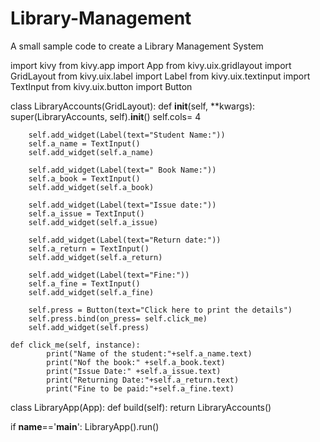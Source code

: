 # Library-Management
A small sample code to create a Library Management System

import kivy
from kivy.app import App
from kivy.uix.gridlayout import GridLayout
from kivy.uix.label import Label
from kivy.uix.textinput import TextInput
from kivy.uix.button import Button

class LibraryAccounts(GridLayout):
    def __init__(self, **kwargs):
        super(LibraryAccounts, self).__init__()
        self.cols= 4

        self.add_widget(Label(text="Student Name:"))
        self.a_name = TextInput()
        self.add_widget(self.a_name)

        self.add_widget(Label(text=" Book Name:"))
        self.a_book = TextInput()
        self.add_widget(self.a_book)

        self.add_widget(Label(text="Issue date:"))
        self.a_issue = TextInput()
        self.add_widget(self.a_issue)

        self.add_widget(Label(text="Return date:"))
        self.a_return = TextInput()
        self.add_widget(self.a_return)

        self.add_widget(Label(text="Fine:"))
        self.a_fine = TextInput()
        self.add_widget(self.a_fine)

        self.press = Button(text="Click here to print the details")
        self.press.bind(on_press= self.click_me)
        self.add_widget(self.press)

    def click_me(self, instance):
            print("Name of the student:"+self.a_name.text)
            print("Nof the book:" +self.a_book.text)
            print("Issue Date:" +self.a_issue.text)
            print("Returning Date:"+self.a_return.text)
            print("Fine to be paid:"+self.a_fine.text)

class LibraryApp(App):
    def build(self):
        return LibraryAccounts()

if __name__=='__main__':
    LibraryApp().run()
